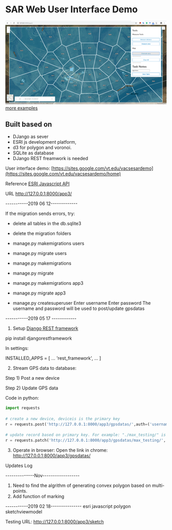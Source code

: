 # SAR Web User Interface Demo
![Web interface](screen/screen1.png)
[more examples](screen/)
## Built based on 
- DJango as sever
- ESRI js development platform, 
- d3 for polygon and voronoi. 
- SQLite as database
- DJango REST freamwork is needed

User interface demo: [https://sites.google.com/vt.edu/vacsesardemo](https://sites.google.com/vt.edu/vacsesardemo/home)

Reference
[ESRI Javascript API](https://developers.arcgis.com/javascript/latest/api-reference/esri-views-View.html#width)

URL
http://127.0.0.1:8000/app3/

-----------2019 06 12-------------

If the migration sends errors, try:
- delete all tables in the db.sqlite3
- delete the migration folders
- manage.py makemigrations users
- manage.py migrate users

- manage.py makemigrations
- manage.py migrate

- manage.py makemigrations app3
- manage.py migrate app3

- manage.py createsuperuser
Enter username
Enter password
The username and password will be used to post/update gpsdatas

-----------2019 05 17 ------------
1. Setup
[Django REST framework](https://www.django-rest-framework.org/tutorial/quickstart/)

pip install djangorestframework

In settings:

INSTALLED_APPS = [
    ...
    'rest_framework',
    ...
]

2. Stream GPS data to database:

Step 1) Post a new device

Step 2) Update GPS data

Code in python:  
```python
import requests

# create a new device, deviceis is the primary key
r = requests.post('http://127.0.0.1:8000/app3/gpsdatas/',auth=('username','password'), data = {'deviceid':'max_testing', 'taskid':'sar_put2','gpsdata':'{"gps":["stamp":004,"lat":-81,"log":37]}'})

# update record based on primary key. For example: "./max_testing/" is added as pk
r = requests.patch('http://127.0.0.1:8000/app3/gpsdatas/max_testing/', auth=('username','password'), data = {'deviceid':'max_testing', 'taskid':'sar_put2','gpsdata':'{"gps":["stamp":004,"lat":-80,"log":38]}'})
```

3. Operate in browser:
Open the link in chrome: http://127.0.0.1:8000/app3/gpsdatas/



Updates Log

--------------Nov------------------
1. Need to find the algrithm of generating convex polygon based on multi-points.
2. Add function of marking

-----------2019 02 18---------------
esri javascript
polygon
sketchviewmodel

Testing URL: http://127.0.0.1:8000/app3/sketch
